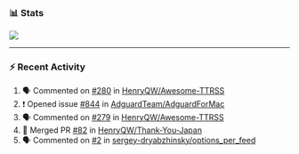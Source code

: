 ### :bar_chart: Stats

<a href="#">
  <img align="center" src="https://github-readme-stats.vercel.app/api?username=henryqw&count_private=true&show_icons=true" />
</a>
<!-- <a href="#">
  <img align="center" src="https://github-readme-stats-git-master.henryqw.vercel.app/api/top-langs/?username=HenryQW&layout=compact" />
</a> -->

---

### :zap: Recent Activity

<!--START_SECTION:activity-->

1. 🗣 Commented on [#280](https://github.com/HenryQW/Awesome-TTRSS/issues/280) in [HenryQW/Awesome-TTRSS](https://github.com/HenryQW/Awesome-TTRSS)
2. ❗️ Opened issue [#844](https://github.com/AdguardTeam/AdguardForMac/issues/844) in [AdguardTeam/AdguardForMac](https://github.com/AdguardTeam/AdguardForMac)
3. 🗣 Commented on [#279](https://github.com/HenryQW/Awesome-TTRSS/issues/279) in [HenryQW/Awesome-TTRSS](https://github.com/HenryQW/Awesome-TTRSS)
4. 🎉 Merged PR [#82](https://github.com/HenryQW/Thank-You-Japan/pull/82) in [HenryQW/Thank-You-Japan](https://github.com/HenryQW/Thank-You-Japan)
5. 🗣 Commented on [#2](https://github.com/sergey-dryabzhinsky/options_per_feed/issues/2) in [sergey-dryabzhinsky/options_per_feed](https://github.com/sergey-dryabzhinsky/options_per_feed)
<!--END_SECTION:activity-->
